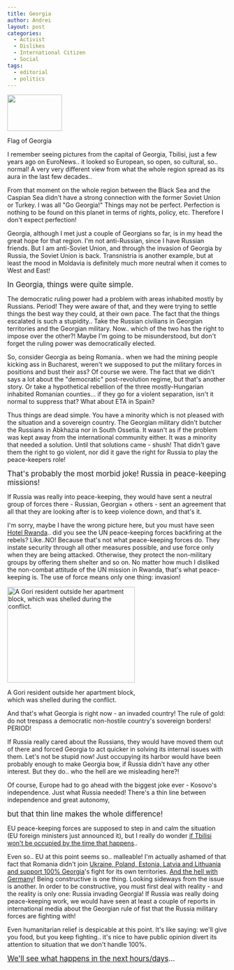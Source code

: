 ```yaml
---
title: Georgia
author: Andrei
layout: post
categories:
  - Activist
  - Dislikes
  - International Citizen
  - Social
tags:
  - editorial
  - politics
---
```

<div class="wp-caption alignleft" style="width: 135px">
  <img title="Georgia" src="http://upload.wikimedia.org/wikipedia/commons/thumb/0/0f/Flag_of_Georgia.svg/125px-Flag_of_Georgia.svg.png" alt="" width="125" height="83" /><p class="wp-caption-text">
    Flag of Georgia
  </p>
</div>

I remember seeing pictures from the capital of Georgia, Tbilisi, just a few years ago on EuroNews.. it looked so European, so open, so cultural, so.. normal! A very very different view from what the whole region spread as its aura in the last few decades..

From that moment on the whole region between the Black Sea and the Caspian Sea didn't have a strong connection with the former Soviet Union or Turkey. I was all "Go Georgia!" Things may not be perfect. Perfection is nothing to be found on this planet in terms of rights, policy, etc. Therefore I don't expect perfection!

Georgia, although I met just a couple of Georgians so far, is in my head the great hope for that region. I'm not anti-Russian, since I have Russian friends. But I am anti-Soviet Union, and through the invasion of Georgia by Russia, the Soviet Union is back. Transnistria is another example, but at least the mood in Moldavia is definitely much more neutral when it comes to West and East!

<big>In Georgia, things were quite simple.</big>



The democratic ruling power had a problem with areas inhabited mostly by Russians. Period! They were aware of that, and they were trying to settle things the best way they could, at their own pace. The fact that the things escalated is such a stupidity.. Take the Russian civilians in Georgian territories and the Georgian military. Now.. which of the two has the right to impose over the other?! Maybe I'm going to be misunderstood, but don't forget the ruling power was democratically elected.

So, consider Georgia as being Romania.. when we had the mining people kicking ass in Bucharest, weren't we supposed to put the military forces in positions and bust their ass? Of course we were. The fact that we didn't says a lot about the "democratic" post-revolution regime, but that's another story. Or take a hypothetical rebellion of the three mostly-Hungarian inhabited Romanian counties... if they go for a violent separation, isn't it normal to suppress that? What about ETA in Spain?

Thus things are dead simple. You have a minority which is not pleased with the situation and a sovereign country. The Georgian military didn't butcher the Russians in Abkhazia nor in South Ossetia. It wasn't as if the problem was kept away from the international community either. It was a minority that needed a solution. Until that solutions came - shush! That didn't gave them the right to go violent, nor did it gave the right for Russia to play the peace-keepers role!

<big>That's probably the most morbid joke! Russia in peace-keeping missions!</big>

If Russia was really into peace-keeping, they would have sent a neutral group of forces there - Russian, Georgian + others - sent an agreement that all that they are looking after is to keep violence down, and that's it.

I'm sorry, maybe I have the wrong picture here, but you must have seen [Hotel Rwanda][1].. did you see the UN peace-keeping forces backfiring at the rebels? Like..NO! Because that's not what peace-keeping forces do. They instate security through all other measures possible, and use force only when they are being attacked. Otherwise, they protect the non-military groups by offering them shelter and so on. No matter how much I disliked the non-combat attitude of the UN mission in Rwanda, that's what peace-keeping is. The use of force means only one thing: invasion!

<div class="wp-caption alignright" style="width: 302px">
  <a href="http://edition.cnn.com/2008/WORLD/europe/08/12/georgia.gori.russia.fight/index.html"><img title="Gori resident" src="http://i2.cdn.turner.com/cnn/2008/WORLD/europe/08/12/georgia.gori.russia.fight/art.gori.fighting.jpg" alt="A Gori resident outside her apartment block, which was shelled during the conflict." width="292" height="219" /></a><p class="wp-caption-text">
    A Gori resident outside her apartment block, which was shelled during the conflict.
  </p>
</div>

And that's what Georgia is right now - an invaded country! The rule of gold: do not trespass a democratic non-hostile country's sovereign borders! PERIOD!

If Russia really cared about the Russians, they would have moved them out of there and forced Georgia to act quicker in solving its internal issues with them. Let's not be stupid now! Just occupying its harbor would have been probably enough to make Georgia bow, if Russia didn't have any other interest. But they do.. who the hell are we misleading here?!

Of course, Europe had to go ahead with the biggest joke ever - Kosovo's independence. Just what Russia needed! There's a thin line between independence and great autonomy,

<big>but that thin line makes the whole difference!</big>

EU peace-keeping forces are supposed to step in and calm the situation (EU foreign ministers just announced it), but I really do wonder [if Tbilisi won't be occupied by the time that happens][2]..

Even so.. EU at this point seems so.. malleable! I'm actually ashamed of that fact that Romania didn't join [Ukraine, Poland, Estonia, Latvia and Lithuania and support 100% Georgia][3]'s fight for its own territories. [And the hell with Germany][4]! Being constructive is one thing. Looking sideways from the issue is another. In order to be constructive, you must first deal with reality - and the reality is only one: Russia invading Georgia! If Russia was really doing peace-keeping work, we would have seen at least a couple of reports in international media about the Georgian rule of fist that the Russia military forces are fighting with!

Even humanitarian relief is despicable at this point. It's like saying: we'll give you food, but you keep fighting.. it's nice to have public opinion divert its attention to situation that we don't handle 100%.

<big><a href="http://edition.cnn.com/2008/WORLD/europe/08/13/georgia.russia.war/index.html">We'll see what happens in the next hours/days</a>...</big>

 [1]: http://www.imdb.com/title/tt0395169/
 [2]: http://www.time.com/time/world/article/0,8599,1831867,00.html
 [3]: http://www.euronews.net/en/article/13/08/2008/former-soviet-bloc-states-attack-peace-plan/
 [4]: http://www.euronews.net/en/article/13/08/2008/eu-divided-over-reaction-to-south-ossetian-war/